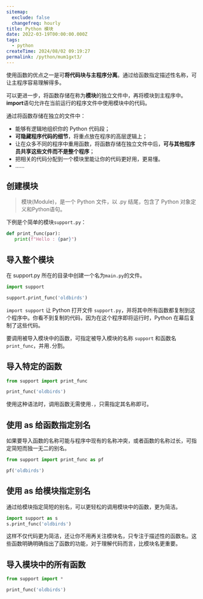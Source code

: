 ```yaml
---
sitemap:
  exclude: false
  changefreq: hourly
title: Python 模块
date: 2022-03-19T00:00:00.000Z
tags:
  - python
createTime: 2024/08/02 09:19:27
permalink: /python/mum1gxt3/
---
```


使用函数的优点之一是可**将代码块与主程序分离**。通过给函数指定描述性名称，可让主程序容易理解得多。

可以更进一步，将函数存储在称为**模块**的独立文件中，再将模块到主程序中。**import**语句允许在当前运行的程序文件中使用模块中的代码。

通过将函数存储在独立的文件中：
* 能够有逻辑地组织你的 Python 代码段；
* **可隐藏程序代码的细节**，将重点放在程序的高层逻辑上；
* 让在众多不同的程序中重用函数，将函数存储在独立文件中后，**可与其他程序员共享这些文件而不是整个程序**；
* 把相关的代码分配到一个模块里能让你的代码更好用，更易懂。
* ......


## 创建模块

> 模块(Module)，是一个 Python 文件，以 .py 结尾，包含了 Python 对象定义和Python语句。

下例是个简单的模块`support.py`：

```py
def print_func(par):
   print(f"Hello : {par}")
```

## 导入整个模块

在 support.py 所在的目录中创建一个名为`main.py`的文件。

```py
import support

support.print_func('oldbirds')
```

`import support` 让 Python 打开文件 `support.py`，并将其中所有函数都复制到这个程序中。你看不到复制的代码，因为在这个程序即将运行时，Python 在幕后复制了这些代码。

要调用被导入模块中的函数，可指定被导入模块的名称 `support` 和函数名 `print_func`，并用`.`分割。

## 导入特定的函数

```py
from support import print_func

print_func('oldbirds')
```

使用这种语法时，调用函数无需使用`.`，只需指定其名称即可。

## 使用 as 给函数指定别名

如果要导入函数的名称可能与程序中现有的名称冲突，或者函数的名称过长，可指定简短而独一无二的别名。

```py
from support import print_func as pf

pf('oldbirds')
```

## 使用 as 给模块指定别名

通过给模块指定简短的别名，可以更轻松的调用模块中的函数，更为简洁。

```py
import support as s
s.print_func('oldbirds')
```

这样不仅代码更为简洁，还让你不用再关注模块名，只专注于描述性的函数名。这些函数明确明确指出了函数的功能，对于理解代码而言，比模块名更重要。

## 导入模块中的所有函数

```py
from support import *

print_func('oldbirds')
```








